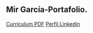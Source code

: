 ## Mir García-Portafolio. 
[Curriculum PDF](https://drive.google.com/file/d/15z4smF2GjiVMgNlEPXu5pi_4soqcBkAP/view?usp=sharing)
[Perfil Linkedin](https://www.linkedin.com/in/miriangarcia/)